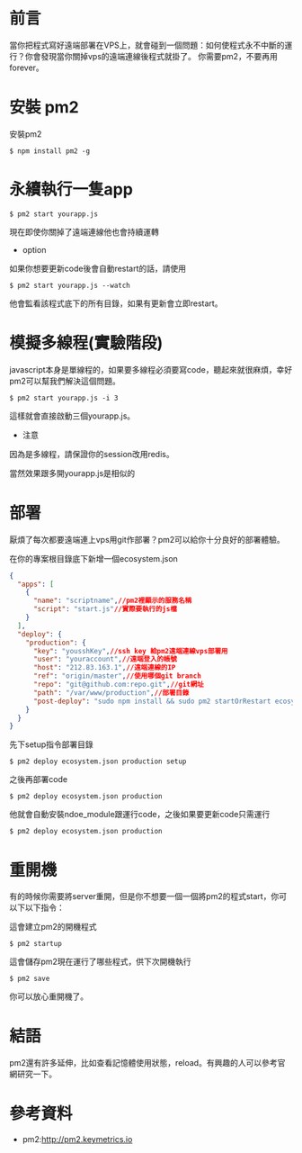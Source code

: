 # 前言

當你把程式寫好遠端部署在VPS上，就會碰到一個問題：如何使程式永不中斷的運行？你會發現當你關掉vps的遠端連線後程式就掛了。
你需要pm2，不要再用forever。

# 安裝 pm2

安裝pm2

```
$ npm install pm2 -g
```

# 永續執行一隻app

```
$ pm2 start yourapp.js
```

現在即使你關掉了遠端連線他也會持續運轉

* option

如果你想要更新code後會自動restart的話，請使用

```
$ pm2 start yourapp.js --watch 
```

他會監看該程式底下的所有目錄，如果有更新會立即restart。

# 模擬多線程(實驗階段)

javascript本身是單線程的，如果要多線程必須要寫code，聽起來就很麻煩，幸好pm2可以幫我們解決這個問題。

```
$ pm2 start yourapp.js -i 3
```

這樣就會直接啟動三個yourapp.js。

* 注意

因為是多線程，請保證你的session改用redis。

當然效果跟多開yourapp.js是相似的

# 部署

厭煩了每次都要遠端連上vps用git作部署？pm2可以給你十分良好的部署體驗。

在你的專案根目錄底下新增一個ecosystem.json

```json
{
  "apps": [
    {
      "name": "scriptname",//pm2裡顯示的服務名稱
      "script": "start.js"//實際要執行的js檔
    }
  ],
  "deploy": {
    "production": {
      "key": "yousshKey",//ssh key 給pm2遠端連線vps部署用
      "user": "youraccount",//遠端登入的帳號
      "host": "212.83.163.1",//遠端連線的IP
      "ref": "origin/master",//使用哪個git branch
      "repo": "git@github.com:repo.git",//git網址
      "path": "/var/www/production",//部署目錄
      "post-deploy": "sudo npm install && sudo pm2 startOrRestart ecosystem.json"//遠端需要執行的指令
    }
  }
}
```

先下setup指令部署目錄
```
$ pm2 deploy ecosystem.json production setup
```

之後再部署code

```
$ pm2 deploy ecosystem.json production
```

他就會自動安裝ndoe_module跟運行code，之後如果要更新code只需運行

```
$ pm2 deploy ecosystem.json production
```

# 重開機

有的時候你需要將server重開，但是你不想要一個一個將pm2的程式start，你可以下以下指令：


這會建立pm2的開機程式

```
$ pm2 startup
```

這會儲存pm2現在運行了哪些程式，供下次開機執行

```
$ pm2 save
```

你可以放心重開機了。

# 結語

pm2還有許多延伸，比如查看記憶體使用狀態，reload。有興趣的人可以參考官網研究一下。

# 參考資料

* pm2:<http://pm2.keymetrics.io>